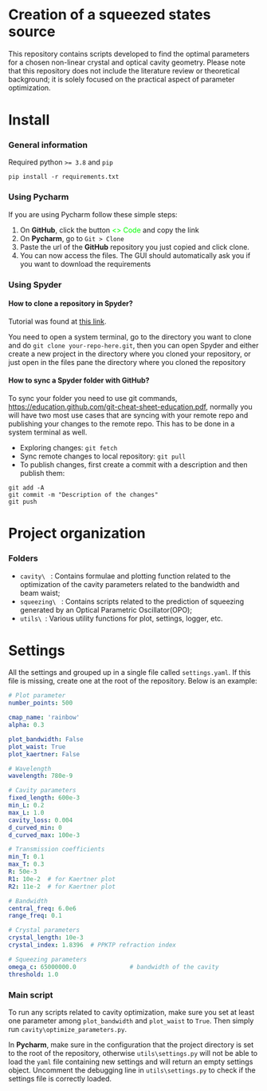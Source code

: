 # Creation of a squeezed states source

This repository contains scripts developed to find the optimal parameters for a chosen non-linear crystal and optical 
cavity geometry. Please note that this repository does not include the literature review or theoretical background; it is
solely focused on the practical aspect of parameter optimization.

# Install

### General information

Required python `>= 3.8` and `pip`

```
pip install -r requirements.txt
```

### Using Pycharm

If you are using Pycharm follow these simple steps:

1. On **GitHub**, click the button <span style="color:lime;"><> Code</span> and copy the link
2. On **Pycharm**, go to `Git > Clone`
3. Paste the url of the **GitHub** repository you just copied and click clone.
4. You can now access the files. The GUI should automatically ask you if you want to download the requirements

### Using Spyder

#### How to clone a repository in Spyder?

Tutorial was found at [this link](https://github.com/spyder-ide/spyder/issues/17271#issuecomment-1031753490).

You need to open a system terminal, go to the directory you want to clone and do `git clone your-repo-here.git`, then you 
can open Spyder and either create a new project in the directory where you cloned your repository, or just open in the 
files pane the directory where you cloned the repository

#### How to sync a Spyder folder with GitHub?

To sync your folder you need to use git commands, https://education.github.com/git-cheat-sheet-education.pdf, normally 
you will have two most use cases that are syncing with your remote repo and publishing your changes to the remote repo.
This has to be done in a system terminal as well.

- Exploring changes: `git fetch`
- Sync remote changes to local repository: `git pull`
- To publish changes, first create a commit with a description and then publish them: 
```
git add -A 
git commit -m "Description of the changes"
git push
```

# Project organization

### Folders

* `cavity\ ` : Contains formulae and plotting function related to the optimization of the cavity parameters related to
the bandwidth and beam waist;
* `squeezing\ ` : Contains scripts related to the prediction of squeezing generated by an Optical Parametric Oscillator(OPO);
* `utils\ `: Various utility functions for plot, settings, logger, etc.


# Settings

All the settings and grouped up in a single file called `settings.yaml`. If this file is missing, create one at the
root of the repository. Below is an example:

```yaml
# Plot parameter
number_points: 500

cmap_name: 'rainbow'
alpha: 0.3

plot_bandwidth: False
plot_waist: True
plot_kaertner: False

# Wavelength
wavelength: 780e-9

# Cavity parameters
fixed_length: 600e-3
min_L: 0.2
max_L: 1.0
cavity_loss: 0.004
d_curved_min: 0
d_curved_max: 100e-3

# Transmission coefficients
min_T: 0.1
max_T: 0.3
R: 50e-3
R1: 10e-2  # for Kaertner plot
R2: 11e-2  # for Kaertner plot

# Bandwidth
central_freq: 6.0e6
range_freq: 0.1

# Crystal parameters
crystal_length: 10e-3
crystal_index: 1.8396  # PPKTP refraction index

# Squeezing parameters
omega_c: 65000000.0               # bandwidth of the cavity
threshold: 1.0
```

### Main script

To run any scripts related to cavity optimization, make sure you set at least one parameter among `plot_bandwidth` and
`plot_waist` to `True`. Then simply run `cavity\optimize_parameters.py`. 

In **Pycharm**, make sure in the configuration
that the project directory is set to the root of the repository, otherwise `utils\settings.py` will not be able to load
the `yaml` file containing new settings and will return an empty settings object. Uncomment the debugging line in 
`utils\settings.py` to check if the settings file is correctly loaded.